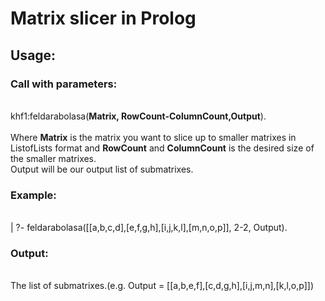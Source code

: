 <h1> Matrix slicer in Prolog </h1>

<h2>Usage:</h2>
  <h3>Call with parameters:</h3> <br>
    khf1:feldarabolasa(<strong>Matrix, RowCount-ColumnCount,Output</strong>).<br>
    <br>
    Where <strong>Matrix</strong> is the matrix you want to slice up to smaller matrixes in ListofLists format
    and <strong>RowCount</strong> and <strong>ColumnCount</strong> is the desired size of the smaller matrixes.<br>
    Output will be our output list of submatrixes.
  <h3>Example:</h3><br>
    | ?- feldarabolasa([[a,b,c,d],[e,f,g,h],[i,j,k,l],[m,n,o,p]], 2-2, Output).<br>
  <h3>Output:</h3><br>
    The list of submatrixes.(e.g. Output = [[a,b,e,f],[c,d,g,h],[i,j,m,n],[k,l,o,p]])<br>
